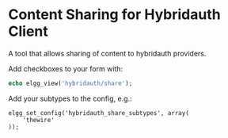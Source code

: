 Content Sharing for Hybridauth Client
=====================================

A tool that allows sharing of content to hybridauth providers.

Add checkboxes to your form with:
```php
echo elgg_view('hybridauth/share');
```

Add your subtypes to the config, e.g.:
```
elgg_set_config('hybridauth_share_subtypes', array(
	'thewire'
));
```
